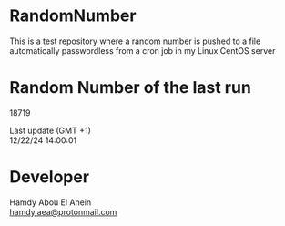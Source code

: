 # RandomNumber    
This is a test repository where a random number is pushed to a file automatically passwordless from a cron job in my Linux CentOS server    
# Random Number of the last run   
18719
      
Last update (GMT +1)    
12/22/24 14:00:01
# Developer    
Hamdy Abou El Anein   
hamdy.aea@protonmail.com

